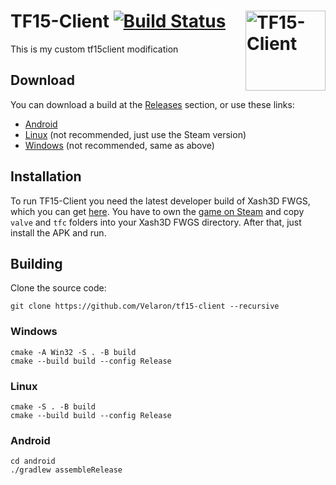 # TF15-Client [![Build Status](https://github.com/Velaron/tf15-client/actions/workflows/build.yml/badge.svg)](https://github.com/Velaron/tf15-client/actions) <img align="right" width="128" height="128" src="https://github.com/Velaron/tf15-client/raw/master/android/app/src/main/ic_launcher-playstore.png" alt="TF15-Client" />
This is my custom tf15client modification

## Download
You can download a build at the [Releases](https://github.com/Velaron/tf15-client/releases/tag/continuous) section, or use these links:
* [Android](https://github.com/hasandramali/tf15-client/releases/download/v1.0/TF15Client.Mod.apk)
* [Linux](https://github.com/Velaron/tf15-client/releases/download/continuous/tf15-client_linux.tar.gz) (not recommended, just use the Steam version)
* [Windows](https://github.com/Velaron/tf15-client/releases/download/continuous/tf15-client_win32.zip) (not recommended, same as above)

## Installation
To run TF15-Client you need the latest developer build of Xash3D FWGS, which you can get [here](https://github.com/FWGS/xash3d-fwgs/releases/tag/continuous).
You have to own the [game on Steam](https://store.steampowered.com/app/20/Team_Fortress_Classic/) and copy `valve` and `tfc` folders into your Xash3D FWGS directory.
After that, just install the APK and run.

## Building
Clone the source code:
```
git clone https://github.com/Velaron/tf15-client --recursive
```
### Windows
```
cmake -A Win32 -S . -B build
cmake --build build --config Release
```
### Linux
```
cmake -S . -B build
cmake --build build --config Release
```
### Android
```
cd android
./gradlew assembleRelease
```
